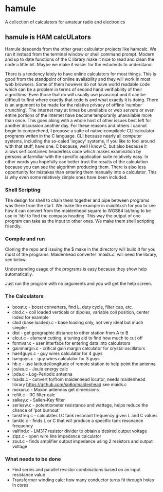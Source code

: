 # hamule
A collection of calculators for amateur radio and electronics
## hamule is HAM calcULators
Hamule descends from the other great calculator projects like hamcalc. We run it instead from the terminal window or shell command prompt. Modern and up to date functions of the C library make it nice to read and clean the code a little bit. Maybe we make it easier for the estudents to understand.

There is a tendency lately to have online calculators for most things. This is good from the standpoint of online availability and they will work in most web browsers. Some of them however do not have world readable code which can be a problem in terms of second hand verifiability of their algorithms. Even those that do will usually use javascript and it can be difficult to find where exactly that code is and what exactly it is doing. There is an argument to be made for the relative privacy of offline 'number crunching'. The Internet may at times be unreliable or web servers or even entire portions of the Internet have become temporarily unavailable more than once. This goes along with a whole host of other issues best left for another discussion another day. For these reasons and others I cannot begin to comprehend, I propose a suite of native compilable CLI calculator programs writen in the C language. CLI because nearly all computer systems, including the so-caled 'legacy' systems, if you like to fool around with that stuff, have one. C because, well I know C, but also because it allows self contained headerless code which makes examination by persons unfarmiliar with the specific application suite relatively easy. In other words you hopefully can better trust the results of the calculation because you can see the algorithm producing them. There is also less opportunity for mistakes than entering them manually into a calculator. This is why even some relatively simple ones have been included.
### Shell Scripting
The design for shell to chain them together and pipe between programs was there from the start. We make the example in maidhb.sh for you to see how it can convert from the maidenhead square to WGS84 lat/long to be use in 'hb' to find the compass heading. This way the output of one program can take as the input to other ones. We make them shell scripting friendly.
### Compile and run
Cloning the repo and issuing the  $ make in the directory will build it for you most of the programs. Maidenhead converter 'maids.c' will need the library, see below.

Understanding usage of the programs is easy because they show help automatically.

Just run the program with no arguments and you will get the help screen.
### The Calculators
* boost.c      - boost converters, find L, duty cycle, filter cap, etc.
* clod.c       - coil loaded verticals or dipoles, variable coil position, center loded for example
* clod (base loaded).c - base loading only, not very ideal but much simpler
* dist         - get geographic distance to other station from A to B
* elcut.c      - element cutting, a tuning aid to find how much to cut off
* formvar.c    - user interface for entering data into calculators
* gainmargin.c - critical gain margin calculator for crystal oscillators
* hae4guys.c   - guy wires calculator for 4 guys
* haeguys.c    - guy wires calculator for 3 guys
* hb.c         - use latitude/longitude of remote station to help point the antenna
* joules.c     - Joule energy calc
* lpda.c       - Log-Periodic antenna
* maids.c      - convert to/from maidenhead locator, needs maidenhead library https://github.com/sp6q/maidenhead see maids.c
* moxon.c      - Moxon antennas get dimensions
* rcfilt.c     - RC filter calc
* salkey.c     - Sallen-Key filter
* seriesw.c    - potentiometer resistance and wattage, helps reduce the chance of 'pot burnout'
* tankfreq.c   - calculates LC tank resonant frequency given L and C values
* tanklc.c     - finds L or C that will produce a specific tank resonance frequency
* valfind.c    - LM317 resistor divider to obtain a desired output voltage
* zipz.c       - open wire line impedance calculator
* zout.c       - finds amplifier output impedance using 2 resistors and output voltage
### What needs to be done
* Find series and parallel resistor combinations based on an input resistance value
* Transformer winding calc: how many conductor turns fit through holes in cores
